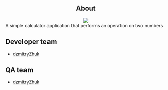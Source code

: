 <div align='center'>

## About

<a href='https://github.com/dzmitryZhuk/calculator/blob/main/LICENSE'>
<img src='https://img.shields.io/badge/LICENSE-MIT-orange'>
</a>

</div>
A simple calculator application that performs an operation on two numbers

## Developer team

- [dzmitryZhuk](https://github.com/dzmitryZhuk)

## QA team

- [dzmitryZhuk](https://github.com/dzmitryZhuk)
